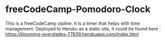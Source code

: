 # freeCodeCamp-Pomodoro-Clock
This is a freeCodeCamp zipline.
It is a timer that helps with time management. Deployed to Heroku as a static site, it could be found here : https://blooming-everglades-77939.herokuapp.com/index.html
